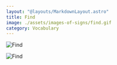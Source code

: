 ```yaml
---
layout: "@layouts/MarkdownLayout.astro"
title: Find
image: ./assets/images-of-signs/find.gif
category: Vocabulary
---
```


![Find](@signs/find.gif)

![Find](@signs/find-sgsl-sign-bank.gif)
